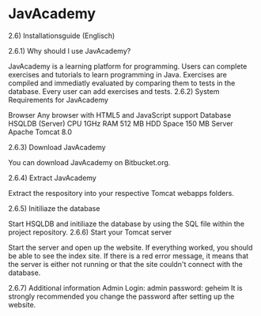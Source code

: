 # JavAcademy
2.6) Installationsguide (Englisch)

2.6.1) Why should I use JavAcademy?

JavAcademy is a learning platform for programming. Users can complete exercises and tutorials to learn programming in Java. Exercises are compiled and immediatly evaluated by comparing them to tests in the database.
Every user can add exercises and tests.
2.6.2) System Requirements for JavAcademy

Browser
Any browser with HTML5 and JavaScript support
Database
HSQLDB (Server)
CPU
1GHz
RAM
512 MB
HDD Space
150 MB
Server
Apache Tomcat 8.0


2.6.3) Download JavAcademy

You can download JavAcademy on Bitbucket.org. 

2.6.4) Extract JavAcademy 

Extract the respository into your respective Tomcat webapps folders.

2.6.5) Initiliaze the database

Start HSQLDB and initiliaze the database by using the SQL file within the project repository.
2.6.6) Start your Tomcat server

Start the server and open up the website. If everything worked, you should be able to see the index site. If there is a red error message, it means that the server is either not running or that the site couldn't connect with the database.

2.6.7) Additional information
Admin Login: admin password: geheim
It is strongly recommended you change the password after setting up the website.
